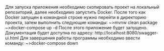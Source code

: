 Для запуска приложения необходимо скопировать проект на локальный репозиторий,
далее необходимо запустить Docker.
После того как Docker запущен в командной строке нужно перейти в директорию проекта, 
затем выполнить следующие команды:
~>mvnw clean package
~>docker-compose up -d
После этого приложение будет запущено. Документация будет доступна по адресу: 
http://localhost:8080/swagger-ui.html
Для завершения работы программы необходимо ввести команду:
~>docker-compose down
